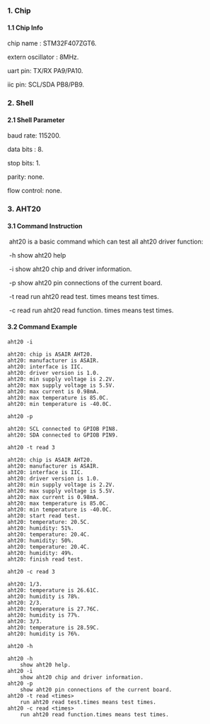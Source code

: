 ### 1. Chip

#### 1.1 Chip Info

chip name : STM32F407ZGT6.

extern oscillator : 8MHz.

uart pin: TX/RX PA9/PA10.

iic pin: SCL/SDA PB8/PB9.

### 2. Shell

#### 2.1 Shell Parameter

baud rate: 115200.

data bits : 8.

stop bits: 1.

parity: none.

flow control: none.

### 3. AHT20

#### 3.1 Command Instruction

​          aht20 is a basic command which can test all aht20 driver function:

​           -h        show aht20 help 

​           -i         show aht20 chip and driver information.

​           -p       show aht20 pin connections of the current board.

​           -t read <times>        run aht20 read test. times means test times. 

​           -c read <times>        run aht20 read function. times means test times.

#### 3.2 Command Example

```shell
aht20 -i

aht20: chip is ASAIR AHT20.
aht20: manufacturer is ASAIR.
aht20: interface is IIC.
aht20: driver version is 1.0.
aht20: min supply voltage is 2.2V.
aht20: max supply voltage is 5.5V.
aht20: max current is 0.98mA.
aht20: max temperature is 85.0C.
aht20: min temperature is -40.0C.
```

```shell
aht20 -p

aht20: SCL connected to GPIOB PIN8.
aht20: SDA connected to GPIOB PIN9.
```

```shell
aht20 -t read 3

aht20: chip is ASAIR AHT20.
aht20: manufacturer is ASAIR.
aht20: interface is IIC.
aht20: driver version is 1.0.
aht20: min supply voltage is 2.2V.
aht20: max supply voltage is 5.5V.
aht20: max current is 0.98mA.
aht20: max temperature is 85.0C.
aht20: min temperature is -40.0C.
aht20: start read test.
aht20: temperature: 20.5C.
aht20: humidity: 51%.
aht20: temperature: 20.4C.
aht20: humidity: 50%.
aht20: temperature: 20.4C.
aht20: humidity: 49%.
aht20: finish read test.
```

```shell
aht20 -c read 3

aht20: 1/3.
aht20: temperature is 26.61C.
aht20: humidity is 78%.
aht20: 2/3.
aht20: temperature is 27.76C.
aht20: humidity is 77%.
aht20: 3/3.
aht20: temperature is 28.59C.
aht20: humidity is 76%.
```

```shell
aht20 -h

aht20 -h
	show aht20 help.
aht20 -i
	show aht20 chip and driver information.
aht20 -p
	show aht20 pin connections of the current board.
aht20 -t read <times>
	run aht20 read test.times means test times.
aht20 -c read <times>
	run aht20 read function.times means test times.
```

